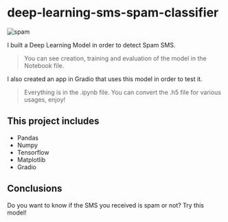# deep-learning-sms-spam-classifier

![spam](https://user-images.githubusercontent.com/90797428/174444729-5f85768b-2ca7-43be-af76-6cd113809512.png)

I built a Deep Learning Model in order to detect Spam SMS. 
> You can see creation, training and evaluation of the model in the Notebook file.

I also created an app in Gradio that uses this model in order to test it. 
> Everything is in the .ipynb file. You can convert the .h5 file for various usages, enjoy!

## This project includes
- Pandas
- Numpy
- Tensorflow
- Matplotlib
- Gradio

## Conclusions
Do you want to know if the SMS you received is spam or not? Try this model!
